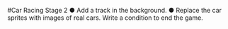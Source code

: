 #Car Racing Stage 2
● Add a track in the background.
● Replace the car sprites with images of real cars.
Write a condition to end the game.